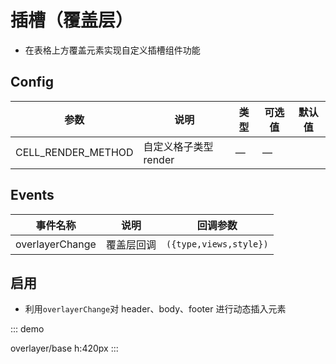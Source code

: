 # 插槽（覆盖层）

-   在表格上方覆盖元素实现自定义插槽组件功能

## Config

| 参数               | 说明                  | 类型 | 可选值 | 默认值 |
| ------------------ | --------------------- | ---- | ------ | ------ |
| CELL_RENDER_METHOD | 自定义格子类型 render | —    | —      |        |

## Events

| 事件名称        | 说明       | 回调参数               |
| --------------- | ---------- | ---------------------- |
| overlayerChange | 覆盖层回调 | `({type,views,style})` |

## 启用

-   利用`overlayerChange`对 header、body、footer 进行动态插入元素

::: demo

overlayer/base
h:420px
:::
